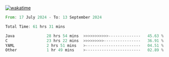 [![wakatime](https://wakatime.com/badge/user/5970ac98-85fb-4bfd-a7d8-142e7d5bd274.svg)](https://wakatime.com/@5970ac98-85fb-4bfd-a7d8-142e7d5bd274)

<!--START_SECTION:waka-->

```rust
From: 17 July 2024 - To: 13 September 2024

Total Time: 61 hrs 31 mins

Java              28 hrs 54 mins  >>>>>>>>>>>--------------   45.63 %
C                 23 hrs 22 mins  >>>>>>>>>----------------   36.91 %
YAML              2 hrs 51 mins   >------------------------   04.51 %
Other             1 hr 49 mins    >------------------------   02.89 %
```

<!--END_SECTION:waka-->
